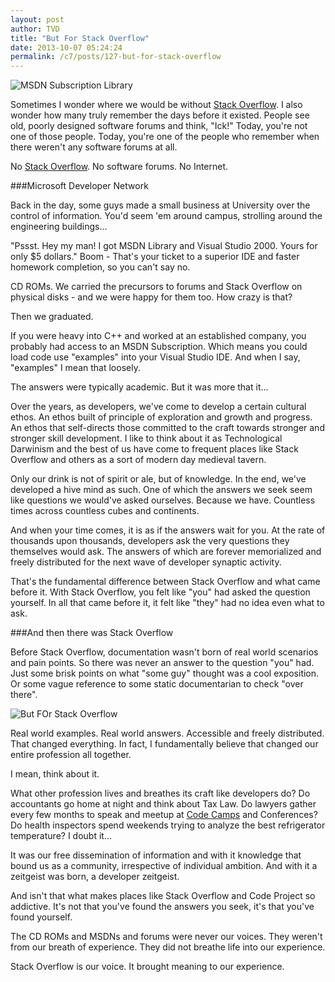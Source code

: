 ```yaml
---
layout: post
author: TVD
title: "But For Stack Overflow"
date: 2013-10-07 05:24:24
permalink: /c7/posts/127-but-for-stack-overflow
---
```


<img src="https://techoctave.com/static/msdn-library-box.png" alt="MSDN Subscription Library"/>

Sometimes I wonder where we would be without [Stack Overflow][1]. I also wonder how many truly remember the days before it existed. People see old, poorly designed software forums and think, "Ick!" Today, you're not one of those people. Today, you're one of the people who remember when there weren't any software forums at all.

No [Stack Overflow][2]. No software forums. No Internet.

###Microsoft Developer Network

Back in the day, some guys made a small business at University over the control of information. You'd seem 'em around campus, strolling around the engineering buildings...

"Pssst. Hey my man! I got MSDN Library and Visual Studio 2000. Yours for only $5 dollars." Boom - That's your ticket to a superior IDE and faster homework completion, so you can't say no.

CD ROMs. We carried the precursors to forums and Stack Overflow on physical disks - and we were happy for them too. How crazy is that?

Then we graduated.

If you were heavy into C++ and worked at an established company, you probably had access to an MSDN Subscription. Which means you could load code use "examples" into your Visual Studio IDE. And when I say, "examples" I mean that loosely. 

The answers were typically academic. But it was more that it...

Over the years, as developers, we've come to develop a certain cultural ethos. An ethos built of principle of exploration and growth and progress. An ethos that self-directs those committed to the craft towards stronger and stronger skill development. I like to think about it as Technological Darwinism and the best of us have come to frequent places like Stack Overflow and others as a sort of modern day medieval tavern.

Only our drink is not of spirit or ale, but of knowledge. In the end, we've developed a hive mind as such. One of which the answers we seek seem like questions we would've asked ourselves. Because we have. Countless times across countless cubes and continents.

And when your time comes, it is as if the answers wait for you. At the rate of thousands upon thousands, developers ask the very questions they themselves would ask. The answers of which are forever memorialized and freely distributed for the next wave of developer synaptic activity.

That's the fundamental difference between Stack Overflow and what came before it. With Stack Overflow, you felt like "you" had asked the question yourself. In all that came before it, it felt like "they" had no idea even what to ask.

###And then there was Stack Overflow

Before Stack Overflow, documentation wasn't born of real world scenarios and pain points. So there was never an answer to the question "you" had. Just some brisk points on what "some guy" thought was a cool exposition. Or some vague reference to some static documentarian to check "over there".

<img src="https://techoctave.com/static/stackoverflow.png" alt="But FOr Stack Overflow"/>

Real world examples. Real world answers. Accessible and freely distributed. That changed everything. In fact, I fundamentally believe that changed our entire profession all together.

I mean, think about it.

What other profession lives and breathes its craft like developers do? Do accountants go home at night and think about Tax Law. Do lawyers gather every few months to speak and meetup at [Code Camps][3] and Conferences? Do health inspectors spend weekends trying to analyze the best refrigerator temperature? I doubt it...

It was our free dissemination of information and with it knowledge that bound us as a community, irrespective of individual ambition. And with it a zeitgeist was born, a developer zeitgeist.

And isn't that what makes places like Stack Overflow and Code Project so addictive. It's not that you've found the answers you seek, it's that you've found yourself.

The CD ROMs and MSDNs and forums were never our voices. They weren't from our breath of experience. They did not breathe life into our experience.  

Stack Overflow is our voice. It brought meaning to our experience.


  [1]: http://stackoverflow.com/
  [2]: http://www.codinghorror.com/blog/2008/04/introducing-stackoverflow-com.html
  [3]: http://columbuscodecamp.com/
